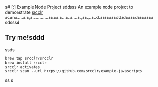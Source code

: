 s# [:] Example Node Project
sddsss
An example node project to demonstrate [srcclr](https://www.srcclr.com) scans.....s.s,s.............ss.ss.s...s..s....s.;ss.,..s..d.sssssssddsdssssdsssssss
sdsssd
## Try me!sddd
ssds
```ssss
brew tap srcclr/srcclr
brew install srcclr
srcclr activates
srcclr scan --url https://github.com/srcclr/example-javascripts
```
ss
s
